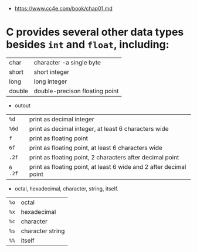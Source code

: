 - https://www.cc4e.com/book/chap01.md

# C provides several other data types besides `int` and `float`, including:

|||
|-|-|
|char|character -a single byte|
|short|short integer|
|long|long integer|
|double|double-precison floating point|

- outout

|||
|-|-|
|`%d`|print as decimal integer|
|`%6d`|print as decimal integer, at least 6 characters wide|
|`f`|print as floating point|
|`6f`|print as floating point, at least 6 characters wide|
|`.2f`|print as floating point, 2 characters after decimal point |
|`6 .2f`|print as floating point, at least 6 wide and 2 after decimal point |

- octal, hexadecimal, character, string, itself.

|||
|-|-|
|`%o`|octal|
|`%x`|hexadecimal|
|`%c`|character|
|`%s`|character string|
|`%%`|itself|

